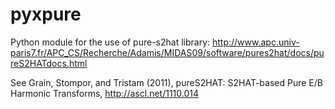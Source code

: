 # pyxpure
Python module for the use of pure-s2hat library:
http://www.apc.univ-paris7.fr/APC_CS/Recherche/Adamis/MIDAS09/software/pures2hat/docs/pureS2HATdocs.html

See Grain, Stompor, and Tristam (2011),
pureS2HAT: S2HAT-based Pure E/B Harmonic Transforms,
http://ascl.net/1110.014
